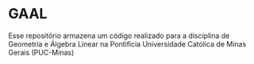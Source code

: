 # GAAL
Esse repositório armazena um código realizado para a disciplina de Geometria e Álgebra Linear na Pontifícia Universidade Católica de Minas Gerais (PUC-Minas)
